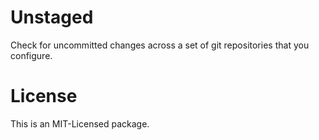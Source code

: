 # Unstaged
Check for uncommitted changes across a set of git repositories that you configure.

# License

This is an MIT-Licensed package. 